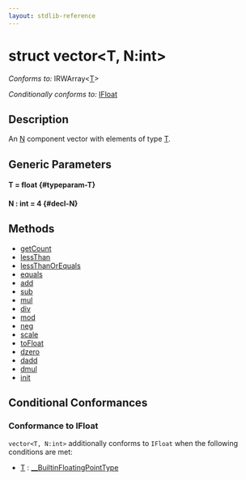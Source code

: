 ```yaml
---
layout: stdlib-reference
---
```


# struct vector\<T, N:int\>

*Conforms to:* IRWArray\<[T](/stdlib-reference/types/vector/index#typeparam-T)\>

*Conditionally conforms to:* [IFloat](/stdlib-reference/interfaces/ifloat-01/index)

## Description

An <span class='code'><a href="/stdlib-reference/types/vector/index#decl-N" class="code_var">N</a></span> component vector with elements of type <span class='code'><a href="/stdlib-reference/types/vector/index#typeparam-T" class="code_type">T</a></span>.


## Generic Parameters

#### T  = float {#typeparam-T}
#### N  : int = 4 {#decl-N}

## Methods

* [getCount](/stdlib-reference/types/vector/getcount-3)
* [lessThan](/stdlib-reference/types/vector/lessthan-4)
* [lessThanOrEquals](/stdlib-reference/types/vector/lessthanorequals-48a)
* [equals](/stdlib-reference/types/vector/equals)
* [add](/stdlib-reference/types/vector/add)
* [sub](/stdlib-reference/types/vector/sub)
* [mul](/stdlib-reference/types/vector/mul)
* [div](/stdlib-reference/types/vector/div)
* [mod](/stdlib-reference/types/vector/mod)
* [neg](/stdlib-reference/types/vector/neg)
* [scale](/stdlib-reference/types/vector/scale)
* [toFloat](/stdlib-reference/types/vector/tofloat-2)
* [dzero](/stdlib-reference/types/vector/dzero)
* [dadd](/stdlib-reference/types/vector/dadd)
* [dmul](/stdlib-reference/types/vector/dmul)
* [init](/stdlib-reference/types/vector/init)

## Conditional Conformances

### Conformance to IFloat
`vector<T, N:int>` additionally conforms to `IFloat` when the following conditions are met:

  * [T](/stdlib-reference/types/vector/index#typeparam-T) : [\_\_BuiltinFloatingPointType](/stdlib-reference/interfaces/0_builtinfloatingpointtype-029hm/index)
